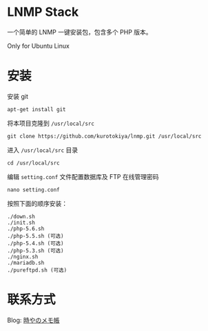 # LNMP Stack

一个简单的 LNMP 一键安装包，包含多个 PHP 版本。

Only for Ubuntu Linux

# 安装

安装 git

    apt-get install git

将本项目克隆到 `/usr/local/src`

    git clone https://github.com/kurotokiya/lnmp.git /usr/local/src

进入 `/usr/local/src` 目录

    cd /usr/local/src

编辑 `setting.conf` 文件配置数据库及 FTP 在线管理密码

    nano setting.conf

按照下面的顺序安装：

    ./down.sh
    ./init.sh
    ./php-5.6.sh
    ./php-5.5.sh (可选)
    ./php-5.4.sh (可选)
    ./php-5.3.sh (可选)
    ./nginx.sh
    ./mariadb.sh
    ./pureftpd.sh (可选)

# 联系方式

Blog: [時やのメモ帳](http://tokiya.me/)
